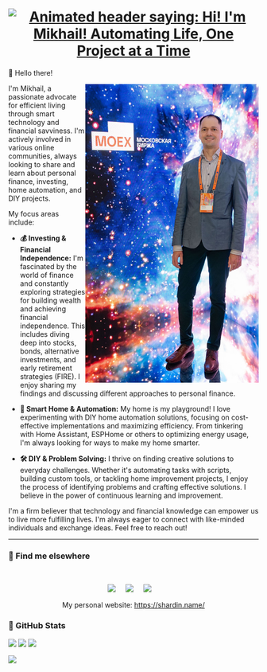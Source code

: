     
<h1 align="center">
  <a href="https://github.com/empenoso">
    <img src="https://readme-typing-svg.demolab.com?font=Fira+Code&weight=600&pause=1000&color=36D399&center=true&vCenter=true&width=435&lines=Hi!+I'm+Mikhail!+%F0%9F%91%8B;Automating+Life,+One+Project+at+a+Time" alt="Animated header saying: Hi! I'm Mikhail! Automating Life, One Project at a Time" />
  </a>
</h1>

👋 Hello there!

<img src="images/2024_10_Smartlab.jpg" align="right" height="600" alt="My" />

I'm Mikhail, a passionate advocate for efficient living through smart technology and financial savviness.  I'm actively involved in various online communities, always looking to share and learn about personal finance, investing, home automation, and DIY projects.

My focus areas include:

* **💰  Investing & Financial Independence:**  I'm fascinated by the world of finance and constantly exploring strategies for building wealth and achieving financial independence. This includes diving deep into stocks, bonds, alternative investments, and early retirement strategies (FIRE).  I enjoy sharing my findings and discussing different approaches to personal finance.

* **🏡 Smart Home & Automation:** My home is my playground! I love experimenting with DIY home automation solutions, focusing on cost-effective implementations and maximizing efficiency.  From tinkering with Home Assistant, ESPHome or others to optimizing energy usage, I'm always looking for ways to make my home smarter.

* **🛠️ DIY & Problem Solving:** I thrive on finding creative solutions to everyday challenges.  Whether it's automating tasks with scripts, building custom tools, or tackling home improvement projects, I enjoy the process of identifying problems and crafting effective solutions.  I believe in the power of continuous learning and improvement.


I'm a firm believer that technology and financial knowledge can empower us to live more fulfilling lives. I'm always eager to connect with like-minded individuals and exchange ideas.  Feel free to reach out!

---

### 🔗 Find me elsewhere

<br />
<p align="center">
    <a href="https://t.me/+asaEcPax8o41MjQy"><img src="https://api.iconify.design/simple-icons/telegram.svg?height=42&color=blue"></a>
    &nbsp;&nbsp;&nbsp;
    <a href="https://vk.com/shardin_name"><img src="https://api.iconify.design/simple-icons/vk.svg?height=42&color=blue"></a>
    &nbsp;&nbsp;&nbsp;
    <a href="https://www.strava.com/athletes/shardin_name"><img src="https://api.iconify.design/simple-icons/strava.svg?height=42&color=blue"></a>
    &nbsp;&nbsp;&nbsp;
</p>
<p align="center">
My personal website: <a href="https://shardin.name/?utm_source=github">https://shardin.name/</a><br>
</p>

### :star2: GitHub Stats

![](https://github-profile-summary-cards.vercel.app/api/cards/profile-details?username=empenoso&theme=solarized_dark)
![](https://github-profile-summary-cards.vercel.app/api/cards/repos-per-language?username=empenoso&theme=solarized_dark)
![](https://github-profile-summary-cards.vercel.app/api/cards/stats?username=empenoso&theme=solarized_dark)

<p align="left"> <img src="https://komarev.com/ghpvc/?username=empenoso"/> </p>
